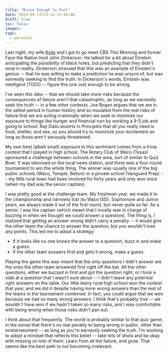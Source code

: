 ```yaml
---
title: "Brave Enough to Fail"
date: 2019-04-13T13:32:52-04:00
draft: true
toc: false
images:
tags: 
  - personal
---
```


Last night, my wife [Kylie](https://www.kylieanglin.com) and I got to go meet CBS This Morning and former Face the Nation host John Dickerson. He talked for a bit about Einstein anticipating the possibility of black holes, but predicting that they didn't exist in reality. Dickerson stressed that this was an example of Einstein's genius -- that he was willing to make a prediction he was unsure of, but was earnestly seeking to find the truth. In Dickerson's words, Einstein was intelligent (TODO -- figure this one out) enough to be wrong.

I've seen this idea -- that we should take more risks because the consequences of failure aren't that catastrophic, as long as we earnestly seek the truth -- in a few other contexts. Joe Rogan argues that we are in the safest period in human history and so insulated from the real risks of failure that we are acting irrationally when we seek to minimize our exposure to things like hunger and financial ruin by working a 9-5 job and going to school. Ray Dalio asserts in _Principles_ that all you really need is food, shelter, and sex, so you should try to maximize your excitement as long as those aren't seriously threatened.

My own best (albeit small) exposure to this sentiment comes from a trivia contest that I played in high school. The Rotary Club of Waco (Texas) sponsored a challenge between schools in the area, sort of similar to Quiz Bowl. It was televised on the local news station, and there was a four-round tournament to win the whole thing. The winner was usually one of the big public schools (Waco, Temple, Belton) or a private school (Vanguard Prep) -- my little rural town had been involved for forty years and only won once (when my dad was the senior captain).

I was pretty good at the challenge team. My freshman year, we made it to the championship and narrowly lost (to Waco ISD). Sophomore and Junior years, we always made it out of the first round, but never quite so far. As a senior, I was the captain (which meant that I mostly was in charge of buzzing in when we thought we could answer a question). The thing is, I realized that getting an answer wrong didn't carry a penalty -- it would give the other team the chance to answer the question, but you wouldn't lose any points. This led me to adopt a strategy:

- If it looks like no one knows the answer to a question, buzz in and make a guess.
- If the other team answers first and gets it wrong, make a guess.

Playing the game this way meant that the only questions I didn't answer are the ones the other team answered first right off the bat. All the other questions, either we buzzed in first and got the question right, or I took a stab at a question that I wasn't sure about -- I didn't leave any potential right answers on the table. Our little teeny rural high school won the contest that year, and we did it despite having more wrong answers than the rest of the teams in the tournament combined. In fact, you could argue that we won _because_ we had so many wrong answers. I think that's probably true -- we wouldn't have won if we hadn't taken so many risks, and I was comfortable with being wrong when those risks didn't pan out.

I think about that frequently. The world is probably similar to that quiz game, in the sense that there's no real penalty to being wrong in public, other than embarrassment -- as long as you're earnestly seeking the truth. I'm working to adopt a mindset that reflects this belief -- take lots of shots and be okay with missing on lots of them. Learn from all the failure, and grow. That seems like the best path to not becoming irrelevant.
